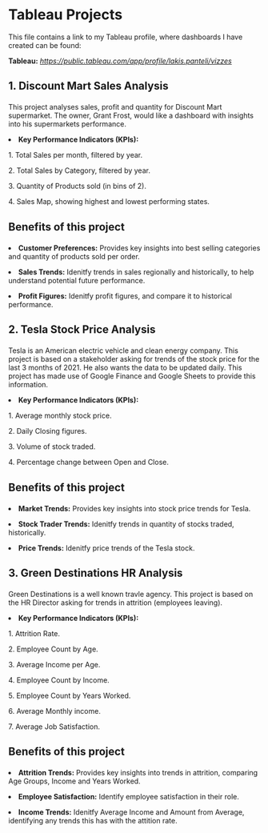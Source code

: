 # Tableau Projects
<p> This file contains a link to my Tableau profile, where dashboards I have created can be found: 

  **<p> Tableau:** *https://public.tableau.com/app/profile/lakis.panteli/vizzes* </p>

## <p> 1. Discount Mart Sales Analysis <p/>
<p> This project analyses sales, profit and quantity for Discount Mart supermarket. The owner, Grant Frost, would like a dashboard with insights into his supermarkets performance.</p>

**<p><li> Key Performance Indicators (KPIs):** </li></p>
<p> 1. Total Sales per month, filtered by year.</p>
<p> 2. Total Sales by Category, filtered by year.</p>
<p> 3. Quantity of Products sold (in bins of 2).</p>
<p> 4. Sales Map, showing highest and lowest performing states.</p>


## <p> Benefits of this project <p/>
**<p> <li> Customer Preferences:** Provides key insights into best selling categories and quantity of products sold per order. <p/>
**<p> <li> Sales Trends:** Idenitfy trends in sales regionally and historically, to help understand potential future performance. <p/>
**<p> <li> Profit Figures:** Idenitfy profit figures, and compare it to historical performance. <p/>

## <p> 2. Tesla Stock Price Analysis <p/>
<p> Tesla is an American electric vehicle and clean energy company. This project is based on a stakeholder asking for trends of the stock price for the last 3 months of 2021. He also wants the data to be updated daily. This project has made use of Google Finance and Google Sheets to provide this information.</p>

**<p><li> Key Performance Indicators (KPIs):** </li></p>
<p> 1. Average monthly stock price.</p>
<p> 2. Daily Closing figures.</p>
<p> 3. Volume of stock traded.</p>
<p> 4. Percentage change between Open and Close.</p>


## <p> Benefits of this project <p/>
**<p> <li> Market Trends:** Provides key insights into stock price trends for Tesla. <p/>
**<p> <li> Stock Trader Trends:** Idenitfy trends in quantity of stocks traded, historically. <p/>
**<p> <li> Price Trends:** Idenitfy price trends of the Tesla stock. <p/>

## <p> 3. Green Destinations HR Analysis <p/>
<p> Green Destinations is a well known travle agency. This project is based on the HR Director asking for trends in attrition (employees leaving). </p>

**<p><li> Key Performance Indicators (KPIs):** </li></p>
<p> 1. Attrition Rate.</p>
<p> 2. Employee Count by Age.</p>
<p> 3. Average Income per Age.</p>
<p> 4. Employee Count by Income.</p>
<p> 5. Employee Count by Years Worked.</p>
<p> 6. Average Monthly income.</p>
<p> 7. Average Job Satisfaction.</p>

## <p> Benefits of this project <p/>
**<p> <li> Attrition Trends:** Provides key insights into trends in attrition, comparing Age Groups, Income and Years Worked. <p/>
**<p> <li> Employee Satisfaction:** Identify employee satisfaction in their role. <p/>
**<p> <li> Income Trends:** Idenitfy Average Income and Amount from Average, identifying any trends this has with the attition rate. <p/>
